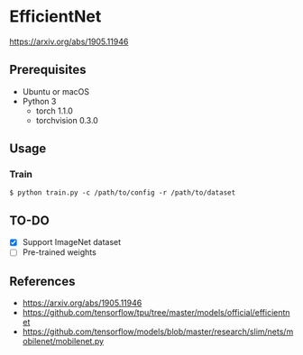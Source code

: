 # EfficientNet

https://arxiv.org/abs/1905.11946

## Prerequisites

- Ubuntu or macOS
- Python 3
  - torch 1.1.0
  - torchvision 0.3.0

## Usage

### Train

```shell
$ python train.py -c /path/to/config -r /path/to/dataset
```

## TO-DO

- [x] Support ImageNet dataset
- [ ] Pre-trained weights

## References

- https://arxiv.org/abs/1905.11946
- https://github.com/tensorflow/tpu/tree/master/models/official/efficientnet
- https://github.com/tensorflow/models/blob/master/research/slim/nets/mobilenet/mobilenet.py
